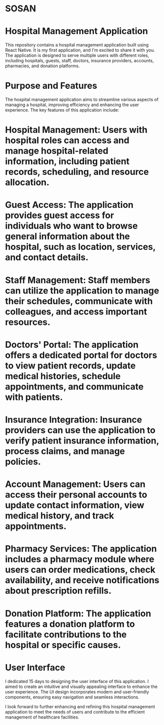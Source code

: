 # SOSAN
# Hospital Management Application
This repository contains a hospital management application built using React Native. It is my first application, and I'm excited to share it with you. The application is designed to serve multiple users with different roles, including hospitals, guests, staff, doctors, insurance providers, accounts, pharmacies, and donation platforms.

# Purpose and Features
The hospital management application aims to streamline various aspects of managing a hospital, improving efficiency and enhancing the user experience. The key features of this application include:

# Hospital Management: Users with hospital roles can access and manage hospital-related information, including patient records, scheduling, and resource allocation.

# Guest Access: The application provides guest access for individuals who want to browse general information about the hospital, such as location, services, and contact details.

# Staff Management: Staff members can utilize the application to manage their schedules, communicate with colleagues, and access important resources.

# Doctors' Portal: The application offers a dedicated portal for doctors to view patient records, update medical histories, schedule appointments, and communicate with patients.

# Insurance Integration: Insurance providers can use the application to verify patient insurance information, process claims, and manage policies.

# Account Management: Users can access their personal accounts to update contact information, view medical history, and track appointments.

# Pharmacy Services: The application includes a pharmacy module where users can order medications, check availability, and receive notifications about prescription refills.

# Donation Platform: The application features a donation platform to facilitate contributions to the hospital or specific causes.

# User Interface
I dedicated 15 days to designing the user interface of this application. I aimed to create an intuitive and visually appealing interface to enhance the user experience. The UI design incorporates modern and user-friendly components, ensuring easy navigation and seamless interactions.

I look forward to further enhancing and refining this hospital management application to meet the needs of users and contribute to the efficient management of healthcare facilities.
